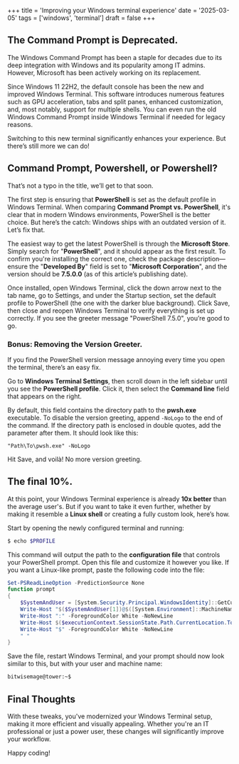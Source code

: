 +++
title = 'Improving your Windows terminal experience'
date = '2025-03-05'
tags = ['windows', 'terminal']
draft = false
+++
## The Command Prompt is Deprecated.
The Windows Command Prompt has been a staple for decades due to its deep integration with Windows and its popularity among IT admins. However, Microsoft has been actively working on its replacement.

Since Windows 11 22H2, the default console has been the new and improved Windows Terminal. This software introduces numerous features such as GPU acceleration, tabs and split panes, enhanced customization, and, most notably, support for multiple shells. You can even run the old Windows Command Prompt inside Windows Terminal if needed for legacy reasons.

Switching to this new terminal significantly enhances your experience. But there’s still more we can do!

## Command Prompt, Powershell, or Powershell?
That’s not a typo in the title, we’ll get to that soon.

The first step is ensuring that __PowerShell__ is set as the default profile in Windows Terminal. When comparing __Command Prompt vs. PowerShell__, it's clear that in modern Windows environments, PowerShell is the better choice. But here’s the catch: Windows ships with an outdated version of it. Let’s fix that.

The easiest way to get the latest PowerShell is through the __Microsoft Store__. Simply search for "__PowerShell__", and it should appear as the first result. To confirm you're installing the correct one, check the package description—ensure the "__Developed By__" field is set to "__Microsoft Corporation__", and the version should be __7.5.0.0__ (as of this article’s publishing date).

Once installed, open Windows Terminal, click the down arrow next to the tab name, go to Settings, and under the Startup section, set the default profile to PowerShell (the one with the darker blue background). Click Save, then close and reopen Windows Terminal to verify everything is set up correctly. If you see the greeter message "PowerShell 7.5.0", you’re good to go.

### Bonus: Removing the Version Greeter.
If you find the PowerShell version message annoying every time you open the terminal, there’s an easy fix.

Go to __Windows Terminal Settings__, then scroll down in the left sidebar until you see the __PowerShell profile__. Click it, then select the __Command line__ field that appears on the right.

By default, this field contains the directory path to the __pwsh.exe__ executable. To disable the version greeting, append `-NoLogo` to the end of the command. If the directory path is enclosed in double quotes, add the parameter after them. It should look like this:

```plaintext
"Path\To\pwsh.exe" -NoLogo
```

Hit Save, and voilà! No more version greeting.

## The final 10%.
At this point, your Windows Terminal experience is already __10x better__ than the average user's. But if you want to take it even further, whether by making it resemble a __Linux shell__ or creating a fully custom look, here’s how.

Start by opening the newly configured terminal and running:
```bash
$ echo $PROFILE
```

This command will output the path to the __configuration file__ that controls your PowerShell prompt. Open this file and customize it however you like. If you want a Linux-like prompt, paste the following code into the file:

```powershell
Set-PSReadLineOption -PredictionSource None
function prompt
{
    $SystemAndUser = [System.Security.Principal.WindowsIdentity]::GetCurrent().Name.split("\")
    Write-Host "$($SystemAndUser[1])@$([System.Environment]::MachineName)" -ForegroundColor Green -NoNewLine
    Write-Host ":" -ForegroundColor White -NoNewLine
    Write-Host $($executionContext.SessionState.Path.CurrentLocation.ToString().Replace("$($HOME)", "~")) -ForegroundColor Blue -NoNewline
    Write-Host "$" -ForegroundColor White -NoNewLine
    " "
}
```
Save the file, restart Windows Terminal, and your prompt should now look similar to this, but with your user and machine name: 
```bash
bitwisemage@tower:~$
```

## Final Thoughts
With these tweaks, you've modernized your Windows Terminal setup, making it more efficient and visually appealing. Whether you're an IT professional or just a power user, these changes will significantly improve your workflow.

Happy coding!